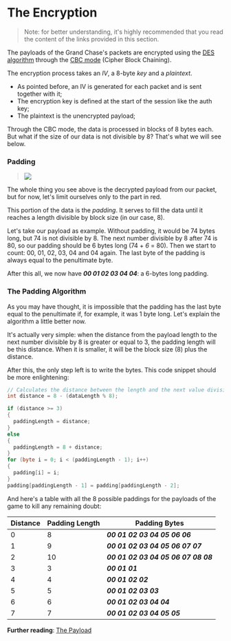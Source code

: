 # **The Encryption**
> Note: for better understanding, it's highly recommended that you read the content of the links provided in this section.

The payloads of the Grand Chase's packets are encrypted using the [DES algorithm](https://en.wikipedia.org/wiki/Data_Encryption_Standard) through the [CBC mode](https://en.wikipedia.org/wiki/Block_cipher_mode_of_operation#Cipher_Block_Chaining_.28CBC.29) (Cipher Block Chaining). 

The encryption process takes an _IV_, a 8-byte _key_ and a _plaintext_.
* As pointed before, an IV is generated for each packet and is sent together with it;
* The encryption key is defined at the start of the session like the auth key;
* The plaintext is the unencrypted payload;

Through the CBC mode, the data is processed in blocks of 8 bytes each. But what if the size of our data is not divisible by 8? That's what we will see below.

### Padding
> ![](http://i.imgur.com/HR4kOAA.png)

The whole thing you see above is the decrypted payload from our packet, but for now, let's limit ourselves only to the part in red.

This portion of the data is the _padding_. It serves to fill the data until it reaches a length divisible by block size (in our case, 8).

Let's take our payload as example. Without padding, it would be 74 bytes long, but 74 is not divisible by 8. The next number divisible by 8 after 74 is 80, so our padding should be 6 bytes long (74 + _6_ = 80). Then we start to count: 00, 01, 02, 03, 04 and 04 again. The last byte of the padding is always equal to the penultimate byte. 

After this all, we now have ***00 01 02 03 04 04***: a 6-bytes long padding.

### The Padding Algorithm

As you may have thought, it is impossible that the padding has the last byte equal to the penultimate if, for example, it was 1 byte long. Let's explain the algorithm a little better now.

It's actually very simple: when the distance from the payload length to the next number divisible by 8 is greater or equal to 3, the padding length will be this distance. When it is smaller, it will be the block size (8) plus the distance.

After this, the only step left is to write the bytes. This code snippet should be more enlightening:
```C#
// Calculates the distance between the length and the next value divisible by 8
int distance = 8 - (dataLength % 8);

if (distance >= 3)
{
  paddingLength = distance;
}
else
{
  paddingLength = 8 + distance;
}
for (byte i = 0; i < (paddingLength - 1); i++)
{
  padding[i] = i;
}
padding[paddingLength - 1] = padding[paddingLength - 2];
```
And here's a table with all the 8 possible paddings for the payloads of the game to kill any remaining doubt:

| Distance          | Padding Length | Padding Bytes                       |
| ----------------- | -------------- | ----------------------------------- |
| 0                 | 8              | ***00 01 02 03 04 05 06 06***       |
| 1                 | 9              | ***00 01 02 03 04 05 06 07 07***    |
| 2                 | 10             | ***00 01 02 03 04 05 06 07 08 08*** |
| 3                 | 3              | ***00 01 01***                      |
| 4                 | 4              | ***00 01 02 02***                   |
| 5                 | 5              | ***00 01 02 03 03***                |
| 6                 | 6              | ***00 01 02 03 04 04***             |
| 7                 | 7              | ***00 01 02 03 04 05 05***          |

**Further reading**: [The Payload](./The%20Payload.md#the-payload)
